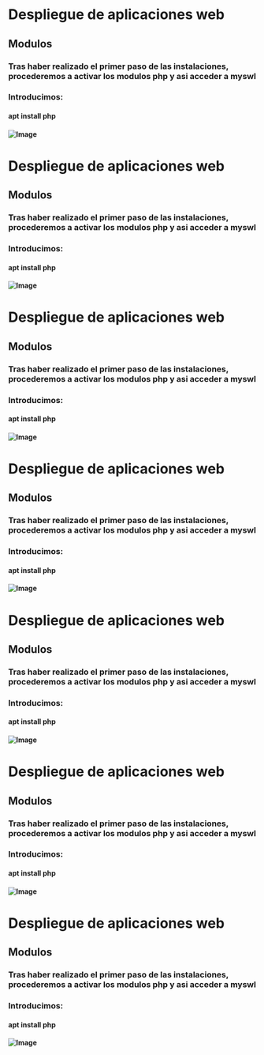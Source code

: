 # Despliegue de aplicaciones web
## Modulos
### Tras haber realizado el primer paso de las instalaciones, procederemos a activar los modulos php y asi acceder a myswl
### Introducimos:
#### apt install php
#### ![Image](https://github.com/Braeek/ProyectoDespliegue/blob/main/Proyecto/Proyecto/8%20-%202%20serv/Captura%20de%20pantalla%20(119).png)

# Despliegue de aplicaciones web
## Modulos
### Tras haber realizado el primer paso de las instalaciones, procederemos a activar los modulos php y asi acceder a myswl
### Introducimos:
#### apt install php
#### ![Image](https://github.com/Braeek/ProyectoDespliegue/blob/main/Proyecto/Proyecto/8%20-%202%20serv/Captura%20de%20pantalla%20(120).png)

# Despliegue de aplicaciones web
## Modulos
### Tras haber realizado el primer paso de las instalaciones, procederemos a activar los modulos php y asi acceder a myswl
### Introducimos:
#### apt install php
#### ![Image](https://github.com/Braeek/ProyectoDespliegue/blob/main/Proyecto/Proyecto/8%20-%202%20serv/Captura%20de%20pantalla%20(121).png)

# Despliegue de aplicaciones web
## Modulos
### Tras haber realizado el primer paso de las instalaciones, procederemos a activar los modulos php y asi acceder a myswl
### Introducimos:
#### apt install php
#### ![Image](https://github.com/Braeek/ProyectoDespliegue/blob/main/Proyecto/Proyecto/8%20-%202%20serv/Captura%20de%20pantalla%20(122).png)

# Despliegue de aplicaciones web
## Modulos
### Tras haber realizado el primer paso de las instalaciones, procederemos a activar los modulos php y asi acceder a myswl
### Introducimos:
#### apt install php
#### ![Image](https://github.com/Braeek/ProyectoDespliegue/blob/main/Proyecto/Proyecto/8%20-%202%20serv/Captura%20de%20pantalla%20(123).png)

# Despliegue de aplicaciones web
## Modulos
### Tras haber realizado el primer paso de las instalaciones, procederemos a activar los modulos php y asi acceder a myswl
### Introducimos:
#### apt install php
#### ![Image](https://github.com/Braeek/ProyectoDespliegue/blob/main/Proyecto/Proyecto/8%20-%202%20serv/Captura%20de%20pantalla%20(124).png)

# Despliegue de aplicaciones web
## Modulos
### Tras haber realizado el primer paso de las instalaciones, procederemos a activar los modulos php y asi acceder a myswl
### Introducimos:
#### apt install php
#### ![Image](https://github.com/Braeek/ProyectoDespliegue/blob/main/Proyecto/Proyecto/8%20-%202%20serv/Captura%20de%20pantalla%20(125).png)
